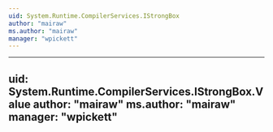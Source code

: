 ```yaml
---
uid: System.Runtime.CompilerServices.IStrongBox
author: "mairaw"
ms.author: "mairaw"
manager: "wpickett"
---
```


---
uid: System.Runtime.CompilerServices.IStrongBox.Value
author: "mairaw"
ms.author: "mairaw"
manager: "wpickett"
---

